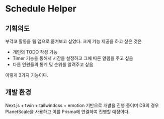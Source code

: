 # Schedule Helper

## 기획의도

부각코 활동을 웹 앱으로 옮겨보고 싶었다.
크게 기능 제공을 하고 싶은 것은

- 개인의 TODO 작성 가능
- Timer 기능을 통해서 시간을 설정하고 그에 따른 알림을 주고 싶음
- 다른 인원들의 통계 및 순위를 알려주고 싶음

이렇게 3가지 기능이다.

## 개발 환경

Next.js + twin + tailwindcss + emotion 기반으로 개발을 진행 중이며
DB의 경우 PlanetScale을 사용하고 이를 Prisma에 연결하여 진행할 예정이다.
